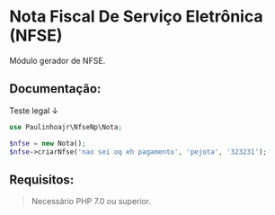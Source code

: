  # Nota Fiscal De Serviço Eletrônica (NFSE)
Módulo gerador de NFSE.

## Documentação:
Teste legal ↓

```php
use Paulinhoajr\NfseNp\Nota;

$nfse = new Nota();
$nfse->criarNfse('nao sei oq eh pagamento', 'pejota', '323231');
```

## Requisitos:
> Necessário PHP 7.0 ou superior.